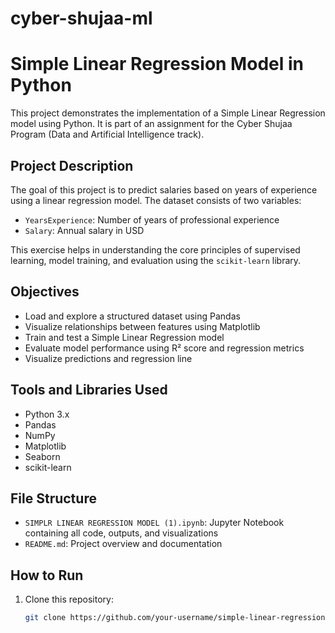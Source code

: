 # cyber-shujaa-ml
# Simple Linear Regression Model in Python

This project demonstrates the implementation of a Simple Linear Regression model using Python. It is part of an assignment for the Cyber Shujaa Program (Data and Artificial Intelligence track).

## Project Description

The goal of this project is to predict salaries based on years of experience using a linear regression model. The dataset consists of two variables:
- `YearsExperience`: Number of years of professional experience
- `Salary`: Annual salary in USD

This exercise helps in understanding the core principles of supervised learning, model training, and evaluation using the `scikit-learn` library.

## Objectives

- Load and explore a structured dataset using Pandas
- Visualize relationships between features using Matplotlib
- Train and test a Simple Linear Regression model
- Evaluate model performance using R² score and regression metrics
- Visualize predictions and regression line

## Tools and Libraries Used

- Python 3.x
- Pandas
- NumPy
- Matplotlib
- Seaborn
- scikit-learn

## File Structure

- `SIMPLR LINEAR REGRESSION MODEL (1).ipynb`: Jupyter Notebook containing all code, outputs, and visualizations
- `README.md`: Project overview and documentation

## How to Run

1. Clone this repository:
   ```bash
   git clone https://github.com/your-username/simple-linear-regression.git
